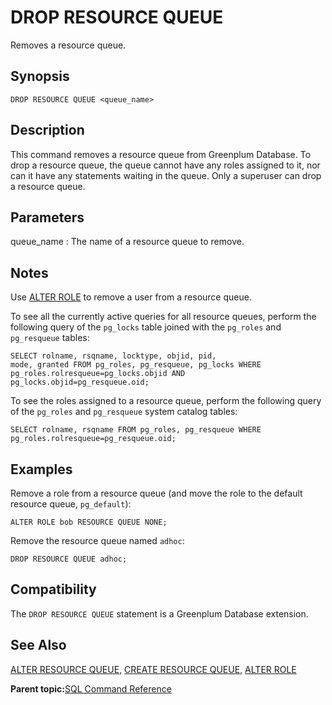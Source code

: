# DROP RESOURCE QUEUE 

Removes a resource queue.

## Synopsis 

``` {#sql_command_synopsis}
DROP RESOURCE QUEUE <queue_name>
```

## Description 

This command removes a resource queue from Greenplum Database. To drop a resource queue, the queue cannot have any roles assigned to it, nor can it have any statements waiting in the queue. Only a superuser can drop a resource queue.

## Parameters 

queue\_name
:   The name of a resource queue to remove.

## Notes 

Use [ALTER ROLE](ALTER_ROLE.html) to remove a user from a resource queue.

To see all the currently active queries for all resource queues, perform the following query of the `pg_locks` table joined with the `pg_roles` and `pg_resqueue` tables:

```
SELECT rolname, rsqname, locktype, objid, pid, 
mode, granted FROM pg_roles, pg_resqueue, pg_locks WHERE 
pg_roles.rolresqueue=pg_locks.objid AND 
pg_locks.objid=pg_resqueue.oid;
```

To see the roles assigned to a resource queue, perform the following query of the `pg_roles` and `pg_resqueue` system catalog tables:

```
SELECT rolname, rsqname FROM pg_roles, pg_resqueue WHERE 
pg_roles.rolresqueue=pg_resqueue.oid;
```

## Examples 

Remove a role from a resource queue \(and move the role to the default resource queue, `pg_default`\):

```
ALTER ROLE bob RESOURCE QUEUE NONE;
```

Remove the resource queue named `adhoc`:

```
DROP RESOURCE QUEUE adhoc;
```

## Compatibility 

The `DROP RESOURCE QUEUE` statement is a Greenplum Database extension.

## See Also 

[ALTER RESOURCE QUEUE](ALTER_RESOURCE_QUEUE.html), [CREATE RESOURCE QUEUE](CREATE_RESOURCE_QUEUE.html), [ALTER ROLE](ALTER_ROLE.html)

**Parent topic:**[SQL Command Reference](../sql_commands/sql_ref.html)

